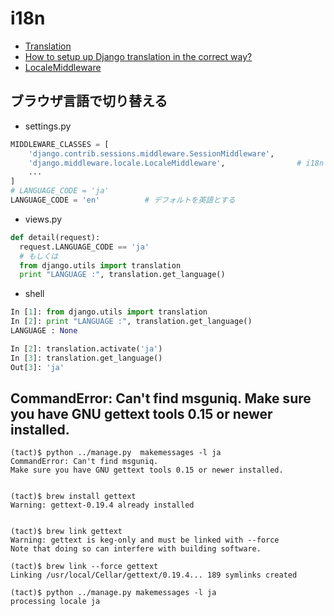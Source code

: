 
# i18n

- [Translation](https://docs.djangoproject.com/ja/1.9/topics/i18n/translation/)
- [How to setup up Django translation in the correct way?](http://stackoverflow.com/questions/20467626/how-to-setup-up-django-translation-in-the-correct-way)
- [LocaleMiddleware](https://docs.djangoproject.com/ja/1.9/ref/middleware/#module-django.middleware.locale)

## ブラウザ言語で切り替える

- settings.py

~~~py
MIDDLEWARE_CLASSES = [
    'django.contrib.sessions.middleware.SessionMiddleware',
    'django.middleware.locale.LocaleMiddleware',                # i18n
    ...
]
# LANGUAGE_CODE = 'ja'
LANGUAGE_CODE = 'en'          # デフォルトを英語とする
~~~

- views.py


~~~py
def detail(request):
  request.LANGUAGE_CODE == 'ja'
  # もしくは
  from django.utils import translation                                        
  print "LANGUAGE :", translation.get_language()        
~~~

- shell

~~~py
In [1]: from django.utils import translation
In [2]: print "LANGUAGE :", translation.get_language()
LANGUAGE : None
~~~

~~~py
In [2]: translation.activate('ja')
In [3]: translation.get_language()
Out[3]: 'ja'
~~~


## CommandError: Can't find msguniq. Make sure you have GNU gettext tools 0.15 or newer installed.

~~~
(tact)$ python ../manage.py  makemessages -l ja
CommandError: Can't find msguniq.
Make sure you have GNU gettext tools 0.15 or newer installed.


(tact)$ brew install gettext
Warning: gettext-0.19.4 already installed


(tact)$ brew link gettext
Warning: gettext is keg-only and must be linked with --force
Note that doing so can interfere with building software.

(tact)$ brew link --force gettext
Linking /usr/local/Cellar/gettext/0.19.4... 189 symlinks created

(tact)$ python ../manage.py makemessages -l ja
processing locale ja
~~~
